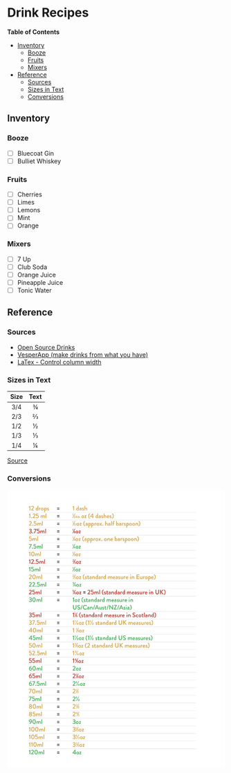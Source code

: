 # Drink Recipes

<!-- START doctoc generated TOC please keep comment here to allow auto update -->
<!-- DON'T EDIT THIS SECTION, INSTEAD RE-RUN doctoc TO UPDATE -->
__Table of Contents__

- [Inventory](#inventory)
  - [Booze](#booze)
  - [Fruits](#fruits)
  - [Mixers](#mixers)
- [Reference](#reference)
  - [Sources](#sources)
  - [Sizes in Text](#sizes-in-text)
  - [Conversions](#conversions)

<!-- END doctoc generated TOC please keep comment here to allow auto update -->

## Inventory

### Booze
- [ ] Bluecoat Gin
- [ ] Bulliet Whiskey

### Fruits
- [ ] Cherries
- [ ] Limes
- [ ] Lemons
- [ ] Mint
- [ ] Orange

### Mixers
- [ ] 7 Up
- [ ] Club Soda
- [ ] Orange Juice
- [ ] Pineapple Juice
- [ ] Tonic Water

## Reference 

### Sources

- [Open Source Drinks](https://github.com/alfg/opendrinks)
- [VesperApp (make drinks from what you have)](https://drinkrecipes.herokuapp.com/) 
- [LaTex - Control column width](https://texblog.org/2019/06/03/control-the-width-of-table-columns-tabular-in-latex/)

### Sizes in Text

|  Size  |  Text  |
|:------:|:------:|
| 3/4    | ¾      |
| 2/3    | ⅔      |
| 1/2    | ½      |
| 1/3    | ⅓      |
| 1/4    | ¼      |

[Source](https://en.wikipedia.org/wiki/Number_Forms)

### Conversions

![conversions](conversions.png)

